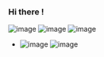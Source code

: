 ### Hi there !

![image](https://img.shields.io/badge/Amazon_AWS-FF9900?style=for-the-badge&logo=amazonaws&logoColor=white) ![image](https://img.shields.io/badge/microsoft%20azure-0089D6?style=for-the-badge&logo=microsoft-azure&logoColor=white) ![image](https://img.shields.io/badge/Google_Cloud-4285F4?style=for-the-badge&logo=google-cloud&logoColor=white)

- ![image](https://img.shields.io/badge/Python-FFD43B?style=for-the-badge&logo=python&logoColor=blue) ![image](https://static.wixstatic.com/media/b3ae7c_44c1408d9e894c46920f514df033f75e~mv2_d_1500_1200_s_2.gif)




<!--
**brunahreis/brunahreis** is a ✨ _special_ ✨ repository because its `README.md` (this file) appears on your GitHub profile.

Here are some ideas to get you started:

- 🔭 I’m currently working on ...
- 🌱 I’m currently learning ...
- 👯 I’m looking to collaborate on ...
- 🤔 I’m looking for help with ...
- 💬 Ask me about ...
- 📫 How to reach me: ...
- 😄 Pronouns: ...
- ⚡ Fun fact: ...
-->
